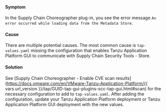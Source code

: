 #### Symptom

In the Supply Chain Choreographer plug-in, you see the error message
`An error occurred while loading data from the Metadata Store`.

<!-- [Error loading metadata store](images/scc-error-loading-metadata-store.png) How do we use images in partials? They can't be relative links -->

#### Cause

There are multiple potential causes. The most common cause is `tap-values.yaml` missing the
configuration that enables Tanzu Application Platform GUI to communicate with
Supply Chain Security Tools - Store.

#### Solution

See
[Supply Chain Choreographer - Enable CVE scan results](https://docs.vmware.com/en/VMware-Tanzu-Application-Platform/{{ vars.url_version }}/tap/GUID-tap-gui-plugins-scc-tap-gui.html#scan)
for the necessary configuration to add to `tap-values.yaml`.
After adding the configuration, update your Tanzu Application Platform deployment or
Tanzu Application Platform GUI deployment with the new values.

